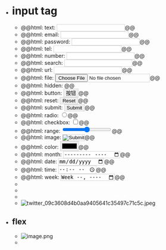 - # input tag
	- @@html: text: <input type=text style="border:1px solid #d2d2d2;">@@
	- @@html: email: <input type=email style="border:1px solid #d2d2d2;">@@
	- @@html: password: <input type=password style="border:1px solid #d2d2d2;">@@
	- @@html: tel: <input type=tel style="border:1px solid #d2d2d2;">@@
	- @@html: number: <input type=number style="border:1px solid #d2d2d2;">@@
	- @@html: search: <input type=search style="border:1px solid #d2d2d2;">@@
	- @@html: url: <input type=url style="border:1px solid #d2d2d2;">@@
	- @@html: file: <input type=file style="border:1px solid #d2d2d2;">@@
	- @@html: hidden: <input type=hidden style="border:1px solid #d2d2d2;">@@
	- @@html: button: <input type=button value="按钮" style="border:1px solid #d2d2d2;">@@
	- @@html: reset: <input type=reset style="border:1px solid #d2d2d2;">@@
	- @@html: submit: <input type=submit style="border:1px solid #d2d2d2;">@@
	- @@html: radio: <input type=radio style="border:1px solid #d2d2d2;">@@
	- @@html: checkbox: <input type=checkbox style="border:1px solid #d2d2d2;">@@
	- @@html: range: <input type=range style="border:1px solid #d2d2d2;">@@
	- @@html: image: <input type=image style="border:1px solid #d2d2d2;">@@
	- @@html: color: <input type=color style="border:1px solid #d2d2d2;">@@
	- @@html: month: <input type=month style="border:1px solid #d2d2d2;">@@
	- @@html: date: <input type=date style="border:1px solid #d2d2d2;">@@
	- @@html: time: <input type=time style="border:1px solid #d2d2d2;">@@
	- @@html: week: <input type=week style="border:1px solid #d2d2d2;">@@
	-
	-
	-
	- ![twitter_09c3608d4b0aa9405641c35497c71c5c.jpeg](../assets/twitter_09c3608d4b0aa9405641c35497c71c5c_1652339918555_0.jpeg)
- ## flex
	- ![image.png](../assets/image_1652764170439_0.png)
	-